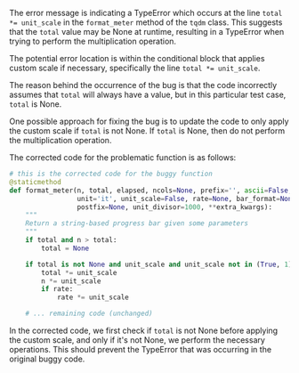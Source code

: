 The error message is indicating a TypeError which occurs at the line `total *= unit_scale` in the `format_meter` method of the `tqdm` class. This suggests that the `total` value may be None at runtime, resulting in a TypeError when trying to perform the multiplication operation.

The potential error location is within the conditional block that applies custom scale if necessary, specifically the line `total *= unit_scale`.

The reason behind the occurrence of the bug is that the code incorrectly assumes that `total` will always have a value, but in this particular test case, `total` is None.

One possible approach for fixing the bug is to update the code to only apply the custom scale if `total` is not None. If `total` is None, then do not perform the multiplication operation.

The corrected code for the problematic function is as follows:

```python
# this is the corrected code for the buggy function
@staticmethod
def format_meter(n, total, elapsed, ncols=None, prefix='', ascii=False,
                 unit='it', unit_scale=False, rate=None, bar_format=None,
                 postfix=None, unit_divisor=1000, **extra_kwargs):
    """
    Return a string-based progress bar given some parameters
    """
    if total and n > total:
        total = None

    if total is not None and unit_scale and unit_scale not in (True, 1):
        total *= unit_scale
        n *= unit_scale
        if rate:
            rate *= unit_scale

    # ... remaining code (unchanged)
```

In the corrected code, we first check if `total` is not None before applying the custom scale, and only if it's not None, we perform the necessary operations. This should prevent the TypeError that was occurring in the original buggy code.